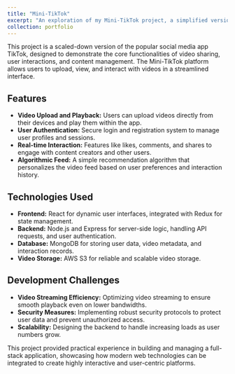 ```yaml
---
title: "Mini-TikTok"
excerpt: "An exploration of my Mini-TikTok project, a simplified version of the popular video-sharing platform.<br/><img src='/images/tiktok.jpg'>"
collection: portfolio
---
```




This project is a scaled-down version of the popular social media app TikTok, designed to demonstrate the core functionalities of video sharing, user interactions, and content management. The Mini-TikTok platform allows users to upload, view, and interact with videos in a streamlined interface.

## Features

- **Video Upload and Playback:** Users can upload videos directly from their devices and play them within the app.
- **User Authentication:** Secure login and registration system to manage user profiles and sessions.
- **Real-time Interaction:** Features like likes, comments, and shares to engage with content creators and other users.
- **Algorithmic Feed:** A simple recommendation algorithm that personalizes the video feed based on user preferences and interaction history.

## Technologies Used

- **Frontend:** React for dynamic user interfaces, integrated with Redux for state management.
- **Backend:** Node.js and Express for server-side logic, handling API requests, and user authentication.
- **Database:** MongoDB for storing user data, video metadata, and interaction records.
- **Video Storage:** AWS S3 for reliable and scalable video storage.

## Development Challenges

- **Video Streaming Efficiency:** Optimizing video streaming to ensure smooth playback even on lower bandwidths.
- **Security Measures:** Implementing robust security protocols to protect user data and prevent unauthorized access.
- **Scalability:** Designing the backend to handle increasing loads as user numbers grow.

This project provided practical experience in building and managing a full-stack application, showcasing how modern web technologies can be integrated to create highly interactive and user-centric platforms.
